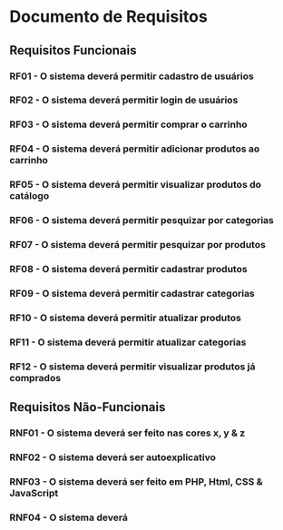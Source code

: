 # Documento de Requisitos

## Requisitos Funcionais

### RF01 - O sistema deverá permitir cadastro de usuários
### RF02 - O sistema deverá permitir login de usuários
### RF03 - O sistema deverá permitir comprar o carrinho
### RF04 - O sistema deverá permitir adicionar produtos ao carrinho
### RF05 - O sistema deverá permitir visualizar produtos do catálogo
### RF06 - O sistema deverá permitir pesquizar por categorias
### RF07 - O sistema deverá permitir pesquizar por produtos
### RF08 - O sistema deverá permitir cadastrar produtos
### RF09 - O sistema deverá permitir cadastrar categorias
### RF10 - O sistema deverá permitir atualizar produtos
### RF11 - O sistema deverá permitir atualizar categorias
### RF12 - O sistema deverá permitir visualizar produtos já comprados

## Requisitos Não-Funcionais

### RNF01 - O sistema deverá ser feito nas cores x, y & z
### RNF02 - O sistema deverá ser autoexplicativo
### RNF03 - O sistema deverá ser feito em PHP, Html, CSS & JavaScript
### RNF04 - O sistema deverá 
